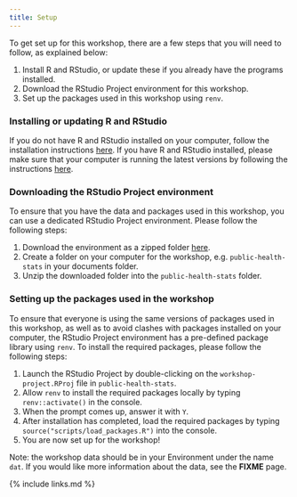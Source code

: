 ```yaml
---
title: Setup
---
```

To get set up for this workshop, there are a few steps that you will need to follow, as explained below:
1. Install R and RStudio, or update these if you already have the programs installed. 
2. Download the RStudio Project environment for this workshop.
3. Set up the packages used in this workshop using `renv`.

### Installing or updating R and RStudio
If you do not have R and RStudio installed on your computer, follow the installation instructions [here](https://datacarpentry.org/R-ecology-lesson/#Install_R_and_RStudio). If you have R and RStudio installed, please make sure that your computer is running the latest versions by following the instructions [here](https://datacarpentry.org/R-ecology-lesson/#Update_R_and_RStudio).

### Downloading the RStudio Project environment
To ensure that you have the data and packages used in this workshop, you can use a dedicated RStudio Project environment. 
Please follow the following steps:
1. Download the environment as a zipped folder [here](https://download-directory.github.io/?url=https%3A%2F%2Fgithub.com%2Fcarpentries-incubator%2Fstatistics-r-public-health%2Ftree%2Fgh-pages%2Fworkshop-project). 
2. Create a folder on your computer for the workshop, e.g. `public-health-stats` in your documents folder.
3. Unzip the downloaded folder into the `public-health-stats` folder.

### Setting up the packages used in the workshop
To ensure that everyone is using the same versions of packages used in this workshop, as well as to avoid clashes with 
packages installed on your computer, the RStudio Project environment has a pre-defined package library using `renv`.
To install the required packages, please follow the following steps:
1. Launch the RStudio Project by double-clicking on the `workshop-project.RProj` file in `public-health-stats`. 
2. Allow `renv` to install the required packages locally by typing `renv::activate()` in the console.
3. When the prompt comes up, answer it with `Y`. 
4. After installation has completed, load the required packages by typing `source("scripts/load_packages.R")` into the console.
5. You are now set up for the workshop! 

Note: the workshop data should be in your Environment under the name `dat`. If you would like more information 
about the data, see the **FIXME** page.



{% include links.md %}
